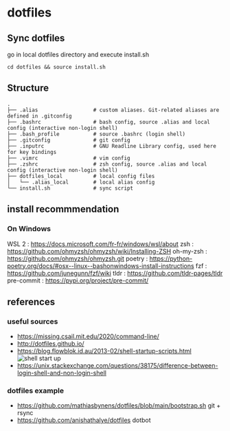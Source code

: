 # dotfiles

## Sync dotfiles

go in local dotfiles directory and execute install.sh
```
cd dotfiles && source install.sh
```

## Structure

```
.
├── .alias                  # custom aliases. Git-related aliases are defined in .gitconfig
├── .bashrc                 # bash config, source .alias and local config (interactive non-login shell)
├── .bash_profile           # source .bashrc (login shell)
├── .gitconfig              # git config 
├── .inputrc                # GNU Readline Library config, used here for key bindings
├── .vimrc                  # vim config
├── .zshrc                  # zsh config, source .alias and local config (interactive non-login shell)
├── dotfiles_local          # local config files
│   └── .alias_local        # local alias config
└── install.sh              # sync script 
```

## install recommmendation

### On Windows 

WSL 2 : https://docs.microsoft.com/fr-fr/windows/wsl/about
zsh : https://github.com/ohmyzsh/ohmyzsh/wiki/Installing-ZSH 
oh-my-zsh : https://github.com/ohmyzsh/ohmyzsh.git
poetry : https://python-poetry.org/docs/#osx--linux--bashonwindows-install-instructions
fzf : https://github.com/junegunn/fzf/wiki
tldr : https://github.com/tldr-pages/tldr
pre-commit : https://pypi.org/project/pre-commit/

## references

### useful sources

- https://missing.csail.mit.edu/2020/command-line/
- http://dotfiles.github.io/
- https://blog.flowblok.id.au/2013-02/shell-startup-scripts.html
![shell start up](https://blog.flowblok.id.au/static/images/shell-startup.png)
- https://unix.stackexchange.com/questions/38175/difference-between-login-shell-and-non-login-shell 

### dotfiles example

- https://github.com/mathiasbynens/dotfiles/blob/main/bootstrap.sh git + rsync
- https://github.com/anishathalye/dotfiles dotbot


